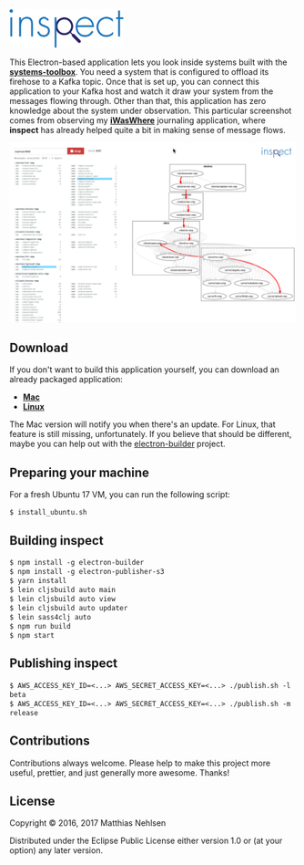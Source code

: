 <img src="./logo.svg" alt="logo" width="200px">

This Electron-based application lets you look inside systems built with the **[systems-toolbox](https://github.com/matthiasn/systems-toolbox)**. You need a system that is configured to offload its firehose to a Kafka topic. Once that is set up, you can connect this application to your Kafka host and watch it draw your system from the messages flowing through. Other than that, this application has zero knowledge about the system under observation. This particular screenshot comes from observing my **[iWasWhere](https://github.com/matthiasn/iWasWhere)** journaling application, where **inspect** has already helped quite a bit in making sense of message flows.

![Screenshot](./doc/screenshot.png)


## Download

If you don't want to build this application yourself, you can download an already packaged application:

* **[Mac](https://s3.eu-central-1.amazonaws.com/matthiasn-inspect/inspect-0.2.52.dmg)**
* **[Linux](https://s3.eu-central-1.amazonaws.com/matthiasn-inspect/inspect-0.2.52-x86_64.AppImage)**

The Mac version will notify you when there's an update. For Linux, that feature is still missing, unfortunately. If you believe that should be different, maybe you can help out with the [electron-builder](https://github.com/electron-userland/electron-builder/issues/1138) project.


## Preparing your machine

For a fresh Ubuntu 17 VM, you can run the following script:

    $ install_ubuntu.sh


## Building inspect

    $ npm install -g electron-builder
    $ npm install -g electron-publisher-s3
    $ yarn install
    $ lein cljsbuild auto main
    $ lein cljsbuild auto view
    $ lein cljsbuild auto updater
    $ lein sass4clj auto
    $ npm run build
    $ npm start

## Publishing inspect

    $ AWS_ACCESS_KEY_ID=<...> AWS_SECRET_ACCESS_KEY=<...> ./publish.sh -l beta
    $ AWS_ACCESS_KEY_ID=<...> AWS_SECRET_ACCESS_KEY=<...> ./publish.sh -m release


## Contributions

Contributions always welcome. Please help to make this project more useful, prettier, and just generally more awesome. Thanks! 


## License

Copyright © 2016, 2017 Matthias Nehlsen

Distributed under the Eclipse Public License either version 1.0 or (at your option) any later version.
